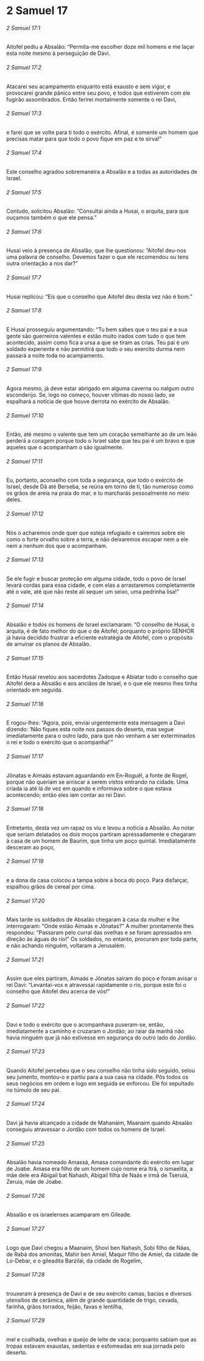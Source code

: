 # 2 Samuel 17

###### 2 Samuel 17:1

Aitofel pediu a Absalão: “Permita-me escolher doze mil homens e me laçar esta noite mesmo à perseguição de Davi.

###### 2 Samuel 17:2

Atacarei seu acampamento enquanto está exausto e sem vigor, e provocarei grande pânico entre seu povo, e todos que estiverem com ele fugirão assombrados. Então ferirei mortalmente somente o rei Davi,

###### 2 Samuel 17:3

e farei que se volte para ti todo o exército. Afinal, é somente um homem que precisas matar para que todo o povo fique em paz e te sirva!”

###### 2 Samuel 17:4

Este conselho agradou sobremaneira a Absalão e a todas as autoridades de Israel.

###### 2 Samuel 17:5

Contudo, solicitou Absalão: “Consultai ainda a Husai, o arquita, para que ouçamos também o que ele pensa.”

###### 2 Samuel 17:6

Husai veio à presença de Absalão, que lhe questionou: “Aitofel deu-nos uma palavra de conselho. Devemos fazer o que ele recomendou ou tens outra orientação a nos dar?”

###### 2 Samuel 17:7

Husai replicou: “Eis que o conselho que Aitofel deu desta vez não é bom.”

###### 2 Samuel 17:8

E Husai prosseguiu argumentando: “Tu bem sabes que o teu pai e a sua gente são guerreiros valentes e estão muito irados com tudo o que tem acontecido, assim como fica a ursa a que se tiram as crias. Teu pai é um soldado experiente e não permitirá que todo o seu exercito durma nem passará a noite toda no acampamento.

###### 2 Samuel 17:9

Agora mesmo, já deve estar abrigado em alguma caverna ou nalgum outro esconderijo. Se, logo no começo, houver vítimas do nosso lado, se espalhará a notícia de que houve derrota no exército de Absalão.

###### 2 Samuel 17:10

Então, até mesmo o valente que tem um coração semelhante ao de um leão perderá a coragem porque todo o Israel sabe que teu pai é um bravo e que aqueles que o acompanham o são igualmente.

###### 2 Samuel 17:11

Eu, portanto, aconselho com toda a segurança, que todo o exército de Israel, desde Dã até Berseba, se reúna em torno de ti, tão numeroso como os grãos de areia na praia do mar, e tu marcharás pessoalmente no meio deles.

###### 2 Samuel 17:12

Nós o acharemos onde quer que esteja refugiado e cairemos sobre ele como o forte orvalho sobre a terra, e não deixaremos escapar nem a ele nem a nenhum dos que o acompanham.

###### 2 Samuel 17:13

Se ele fugir e buscar proteção em alguma cidade, todo o povo de Israel levará cordas para essa cidade, e com elas a arrastaremos completamente até o vale, até que não reste ali sequer um seixo, uma pedrinha lisa!”

###### 2 Samuel 17:14

Absalão e todos os homens de Israel exclamaram: “O conselho de Husai, o arquita, é de fato melhor do que o de Aitofel; porquanto o próprio SENHOR já havia decidido frustrar a eficiente estratégia de Aitofel, com o propósito de arruinar os planos de Absalão.

###### 2 Samuel 17:15

Então Husai revelou aos sacerdotes Zadoque e Abiatar todo o conselho que Aitofel dera a Absalão e aos anciãos de Israel, e o que ele mesmo lhes tinha orientado em seguida.

###### 2 Samuel 17:16

E rogou-lhes: “Agora, pois, enviai urgentemente esta mensagem a Davi dizendo: ‘Não fiques esta noite nos passos do deserto, mas segue imediatamente para o outro lado, para que não venham a ser exterminados o rei e todo o exército que o acompanha!’”

###### 2 Samuel 17:17

Jônatas e Aimaás estavam aguardando em En-Roguêl, a fonte de Rogel, porque não queriam se arriscar a serem vistos entrando na cidade. Uma criada ia até lá de vez em quando e informava sobre o que estava acontecendo; então eles iam contar ao rei Davi.

###### 2 Samuel 17:18

Entretanto, desta vez um rapaz os viu e levou a notícia a Absalão. Ao notar que seriam delatados os dois moços partiram apressadamente e chegaram à casa de um homem de Baurim, que tinha um poço quintal. Imediatamente desceram ao poço,

###### 2 Samuel 17:19

e a dona da casa colocou a tampa sobre a boca do poço. Para disfarçar, espalhou grãos de cereal por cima.

###### 2 Samuel 17:20

Mais tarde os soldados de Absalão chegaram à casa da mulher e lhe interrogaram: “Onde estão Aimaás e Jônatas?” A mulher prontamente lhes respondeu: “Passaram pelo curral das ovelhas e se foram apressados em direção às águas do rio!” Os soldados, no entanto, procuram por toda parte, e não achando ninguém, voltaram a Jerusalém.

###### 2 Samuel 17:21

Assim que eles partiram, Aimaás e Jônatas saíram do poço e foram avisar o rei Davi: “Levantai-vos e atravessai rapidamente o rio, porque este foi o conselho que Aitofel deu acerca de vós!”

###### 2 Samuel 17:22

Davi e todo o exército que o acompanhava puseram-se, então, imediatamente a caminho e cruzaram o Jordão; ao raiar da manhã não havia ninguém que já não estivesse em segurança do outro lado do Jordão.

###### 2 Samuel 17:23

Quando Aitofel percebeu que o seu conselho não tinha sido seguido, selou seu jumento, montou-o e partiu para a sua casa na cidade. Pôs todos os seus negócios em ordem e logo em seguida se enforcou. Ele foi sepultado no túmulo de seu pai.

###### 2 Samuel 17:24

Davi já havia alcançado a cidade de Mahanáim, Maanaim quando Absalão conseguiu atravessar o Jordão com todos os homens de Israel.

###### 2 Samuel 17:25

Absalão havia nomeado Amassá, Amasa comandante do exército em lugar de Joabe. Amasa era filho de um homem cujo nome era Itrá, o ismaelita, a mãe dele era Abigail bat Nahash, Abigail filha de Naás e irmã de Tseruiá, Zeruia, mãe de Joabe.

###### 2 Samuel 17:26

Absalão e os israelenses acamparam em Gileade.

###### 2 Samuel 17:27

Logo que Davi chegou a Maanaim, Shovi ben Nahash, Sobi filho de Náas, de Rabá dos amonitas, Mahir ben Amiel, Maquir filho de Amiel, da cidade de Lo-Debar, e o gileadita Barzilai, da cidade de Rogelim,

###### 2 Samuel 17:28

trouxeram à presença de Davi e de seu exército camas, bacias e diversos utensílios de cerâmica, além de grande quantidade de trigo, cevada, farinha, grãos torrados, feijão, favas e lentilha,

###### 2 Samuel 17:29

mel e coalhada, ovelhas e queijo de leite de vaca; porquanto sabiam que as tropas estavam exaustas, sedentas e esfomeadas em sua jornada pelo deserto.

